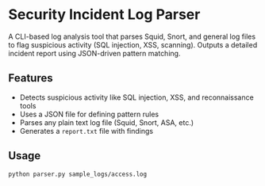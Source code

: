 # Security Incident Log Parser

A CLI-based log analysis tool that parses Squid, Snort, and general log files to flag suspicious activity (SQL injection, XSS, scanning). Outputs a detailed incident report using JSON-driven pattern matching.

## Features
- Detects suspicious activity like SQL injection, XSS, and reconnaissance tools
- Uses a JSON file for defining pattern rules
- Parses any plain text log file (Squid, Snort, ASA, etc.)
- Generates a `report.txt` file with findings

## Usage
```bash
python parser.py sample_logs/access.log
```
